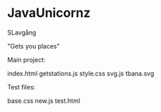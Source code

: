 JavaUnicornz
=============

SLavgång

"Gets you places"

Main project:

index.html
getstations.js
style.css
svg.js
tbana.svg


Test files:

base.css
new.js
test.html

